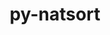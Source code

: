 ---
title: "py-natsort"
layout: cache
categories: [package, develop]
meta: {"versions": ["8.4.0"], "compilers": ["gcc@=11.4.0"], "oss": ["ubuntu22.04"], "platforms": ["linux"], "targets": ["x86_64_v3"], "stacks": ["e4s", "root"], "num_specs": 3, "num_specs_by_stack": {"root": 3, "e4s": 3}}
spec_details: [{"hash": "k3szdkxkxi7qg7kjt74mrymtpqnx46a2", "compiler": "gcc@=11.4.0", "versions": ["8.4.0"], "os": "ubuntu22.04", "platform": "linux", "target": "x86_64_v3", "variants": ["build_system=python_pip"], "stacks": ["root", "e4s"], "size": "-", "tarball": "https://binaries.spack.io/develop/build_cache/linux-ubuntu22.04-x86_64_v3/gcc-11.4.0/py-natsort-8.4.0/linux-ubuntu22.04-x86_64_v3-gcc-11.4.0-py-natsort-8.4.0-k3szdkxkxi7qg7kjt74mrymtpqnx46a2.spack"}, {"hash": "5wttpt53zni3n5oex55fp7upv4mcfmoy", "compiler": "gcc@=11.4.0", "versions": ["8.4.0"], "os": "ubuntu22.04", "platform": "linux", "target": "x86_64_v3", "variants": ["build_system=python_pip"], "stacks": ["root", "e4s"], "size": "-", "tarball": "https://binaries.spack.io/develop/build_cache/linux-ubuntu22.04-x86_64_v3/gcc-11.4.0/py-natsort-8.4.0/linux-ubuntu22.04-x86_64_v3-gcc-11.4.0-py-natsort-8.4.0-5wttpt53zni3n5oex55fp7upv4mcfmoy.spack"}, {"hash": "yjwpkfrfjdsio5gty7qbvzegpyaptx5j", "compiler": "gcc@=11.4.0", "versions": ["8.4.0"], "os": "ubuntu22.04", "platform": "linux", "target": "x86_64_v3", "variants": ["build_system=python_pip"], "stacks": ["root", "e4s"], "size": "-", "tarball": "https://binaries.spack.io/develop/build_cache/linux-ubuntu22.04-x86_64_v3/gcc-11.4.0/py-natsort-8.4.0/linux-ubuntu22.04-x86_64_v3-gcc-11.4.0-py-natsort-8.4.0-yjwpkfrfjdsio5gty7qbvzegpyaptx5j.spack"}]
---
